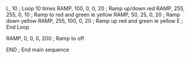 L, 10                     ; Loop 10 times
  RAMP, 100, 0, 0, 20     ; Ramp up/down red
  RAMP, 255, 255, 0, 10   ; Ramp to red and green ie yellow
  RAMP, 50, 25, 0, 20     ; Ramp down yellow
  RAMP, 255, 100, 0, 20   ; Ramp up red and green ie yellow
E                         ; End Loop

RAMP, 0, 0, 0, 200        ; Ramp to off

END                       ; End main sequence
